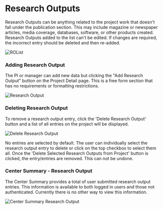 # Research Outputs

Research Outputs can be anything related to the project work that doesn't fall under the publication section.  This may include magazine or newspaper articles, media coverage, databases, software, or other products created.    Research Outputs added to the list can't be edited.  If changes are required, the incorrect entry should be deleted and then re-added.

![ROList](../../images/ROlist.PNG)

### Adding Research Output  

The PI or manager can add new data but clicking the "Add Research Output" button on the Project Detail page.  This is a free form section that has no requirements or formatting restrictions.

![Research Output](../../images/researchoutput.PNG)


### Deleting Research Output

To remove a research output entry, click the 'Delete Research Output' button and a list of all entries on the project will be displayed.

![Delete Research Output](../../images/delro.PNG)  

No entries are selected by default.  The user can individually select the research output entry to delete or click on the top checkbox to select them all.  Once the 'Delete Selected Research Outputs from Project' button is clicked, the entry/entries are removed.  This can not be undone.


### Center Summary - Research Output

The Center Summary provides a total of user submitted research output entries.  This information is available to both logged in users and those not authenticated.  Currently there is no other way to view this information.  

![Center Summary Research Output](../../images/rosummary.PNG)
